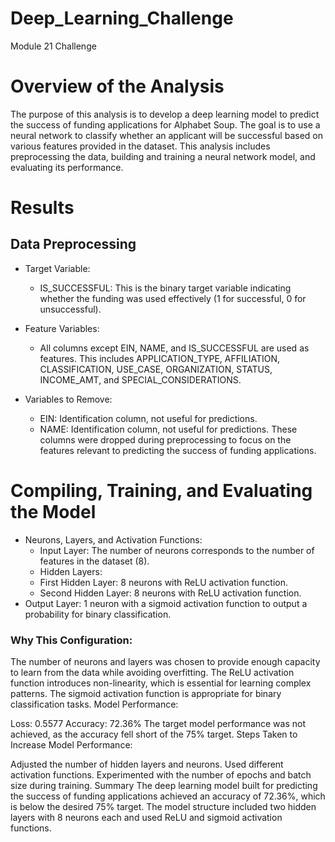 # Deep_Learning_Challenge
Module 21 Challenge


# Overview of the Analysis
The purpose of this analysis is to develop a deep learning model to predict the success of funding applications for Alphabet Soup. The goal is to use a neural network to classify whether an applicant will be successful based on various features provided in the dataset. This analysis includes preprocessing the data, building and training a neural network model, and evaluating its performance.

# Results
## Data Preprocessing
* Target Variable:
  * IS_SUCCESSFUL: This is the binary target variable indicating whether the funding was used effectively (1 for successful, 0 for unsuccessful).
      
* Feature Variables:
  * All columns except EIN, NAME, and IS_SUCCESSFUL are used as features. This includes APPLICATION_TYPE, AFFILIATION, CLASSIFICATION, USE_CASE, ORGANIZATION, STATUS, INCOME_AMT, and SPECIAL_CONSIDERATIONS.
    
* Variables to Remove:
  * EIN: Identification column, not useful for predictions.
  * NAME: Identification column, not useful for predictions.
These columns were dropped during preprocessing to focus on the features relevant to predicting the success of funding applications.

# Compiling, Training, and Evaluating the Model
* Neurons, Layers, and Activation Functions:
  * Input Layer: The number of neurons corresponds to the number of features in the dataset (8).
  * Hidden Layers:
   * First Hidden Layer: 8 neurons with ReLU activation function.
   * Second Hidden Layer: 8 neurons with ReLU activation function.
 * Output Layer: 1 neuron with a sigmoid activation function to output a probability for binary classification.
   
### Why This Configuration:

The number of neurons and layers was chosen to provide enough capacity to learn from the data while avoiding overfitting. The ReLU activation function introduces non-linearity, which is essential for learning complex patterns. The sigmoid activation function is appropriate for binary classification tasks.
Model Performance:

Loss: 0.5577
Accuracy: 72.36%
The target model performance was not achieved, as the accuracy fell short of the 75% target.
Steps Taken to Increase Model Performance:

Adjusted the number of hidden layers and neurons.
Used different activation functions.
Experimented with the number of epochs and batch size during training.
Summary
The deep learning model built for predicting the success of funding applications achieved an accuracy of 72.36%, which is below the desired 75% target. The model structure included two hidden layers with 8 neurons each and used ReLU and sigmoid activation functions.
